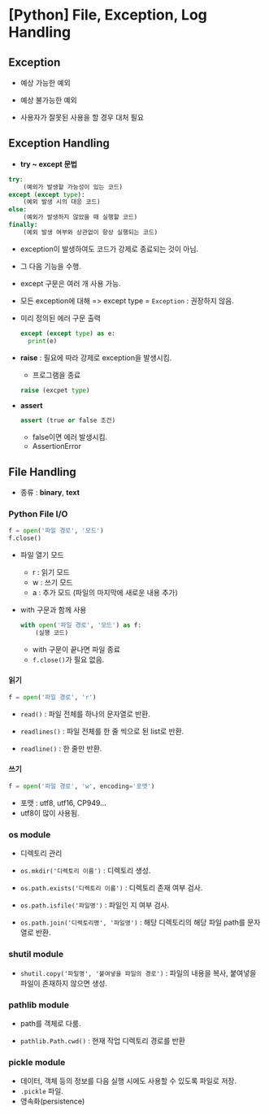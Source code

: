 # [Python] File, Exception, Log Handling

## Exception

* 예상 가능한 예외
* 예상 불가능한 예외

* 사용자가 잘못된 사용을 할 경우 대처 필요



## Exception Handling

* **try ~ except 문법**

```python
try:
    (예외가 발생할 가능성이 있는 코드)
except (except type):
    (예외 발생 시의 대응 코드)
else:
    (예외가 발생하지 않았을 때 실행할 코드)
finally:
    (예외 발생 여부와 상관없이 항상 실행되는 코드)
```

* exception이 발생하여도 코드가 강제로 종료되는 것이 아님.

* 그 다음 기능을 수행.

* except 구문은 여러 개 사용 가능.

* 모든 exception에 대해 => except type = `Exception` : 권장하지 않음.

* 미리 정의된 에러 구문 출력

  ```python
  except (except type) as e:
  	print(e)
  ```

* **raise** : 필요에 따라 강제로 exception을 발생시킴.

  * 프로그램을 종료

  ```python
  raise (excpet type)
  ```

* **assert**

  ```python
  assert (true or false 조건)
  ```

  * false이면 에러 발생시킴.
  * AssertionError



## File Handling

* 종류 : **binary**, **text**

### Python File I/O

```python
f = open('파일 경로', '모드')
f.close()
```

* 파일 열기 모드
  * r : 읽기 모드
  * w : 쓰기 모드
  * a : 추가 모드 (파일의 마지막에 새로운 내용 추가)

* with 구문과 함께 사용

  ```python
  with open('파일 경로', '모드') as f:
      (실행 코드)
  ```

  * with 구문이 끝나면 파일 종료
  * `f.close()`가 필요 없음.

#### 읽기

```python
f = open('파일 경로', 'r')
```

* `read()` : 파일 전체를 하나의 문자열로 반환.

* `readlines()` : 파일 전체를 한 줄 씩으로 된 list로 반환.
* `readline()` : 한 줄만 반환.

#### 쓰기

```python
f = open('파일 경로', 'w', encoding='포맷')
```

* 포맷 : utf8, utf16, CP949...
* utf8이 많이 사용됨.



### os module

* 디렉토리 관리

* `os.mkdir('디렉토리 이름')` : 디렉토리 생성.
* `os.path.exists('디렉토리 이름')` : 디렉토리 존재 여부 검사.
* `os.path.isfile('파일명')` : 파일인 지 여부 검사.
* `os.path.join('디렉토리명', '파일명')` : 해당 디렉토리의 해당 파일 path를 문자열로 반환.

### shutil module

* `shutil.copy('파일명', '붙여넣을 파일의 경로')` : 파일의 내용을 복사, 붙여넣을 파일이 존재하지 않으면 생성.

### pathlib module

* path를 객체로 다룸.

* `pathlib.Path.cwd()` : 현재 작업 디렉토리 경로를 반환

### pickle module

* 데이터, 객체 등의 정보를 다음 실행 시에도 사용할 수 있도록 파일로 저장.
* `.pickle` 파일.
* 영속화(persistence)
